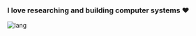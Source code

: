 ### I love researching and building computer systems ❤️

![lang](https://github-readme-stats.vercel.app/api/top-langs/?username=vtta&layout=compact)

<!--

![stat](https://github-readme-stats.vercel.app/api?username=vtta)

**vtta/vtta** is a ✨ _special_ ✨ repository because its `README.md` (this file) appears on your GitHub profile.

Here are some ideas to get you started:

- 🔭 I’m currently working on ...
- 🌱 I’m currently learning ...
- 👯 I’m looking to collaborate on ...
- 🤔 I’m looking for help with ...
- 💬 Ask me about ...
- 📫 How to reach me: ...
- 😄 Pronouns: ...
- ⚡ Fun fact: ...
-->
